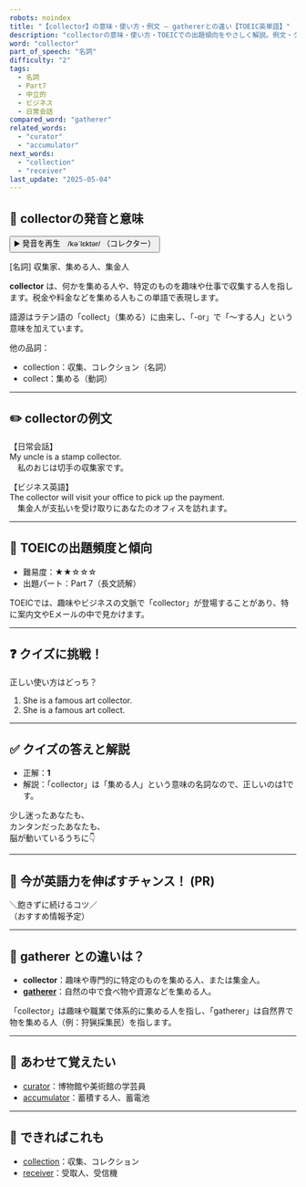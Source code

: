 ```yaml
---
robots: noindex
title: "【collector】の意味・使い方・例文 ― gathererとの違い【TOEIC英単語】"
description: "collectorの意味・使い方・TOEICでの出題傾向をやさしく解説。例文・クイズ付きでgathererとの違いもわかりやすく学べます。"
word: "collector"
part_of_speech: "名詞"
difficulty: "2"
tags:
  - 名詞
  - Part7
  - 中立的
  - ビジネス
  - 日常会話
compared_word: "gatherer"
related_words:
  - "curator"
  - "accumulator"
next_words:
  - "collection"
  - "receiver"
last_update: "2025-05-04"
---
```


## 🔰 collectorの発音と意味

<button class="play-audio" onclick="playTTS('collector')">
  <span class="play-audio-main">
    ▶️ 発音を再生　/kəˈlɛktər/
  </span>
  <span class="play-audio-sub">
    （コレクター）
  </span>
</button>

[名詞] 収集家、集める人、集金人

**collector** は、何かを集める人や、特定のものを趣味や仕事で収集する人を指します。税金や料金などを集める人もこの単語で表現します。

語源はラテン語の「collect」（集める）に由来し、「-or」で「～する人」という意味を加えています。

他の品詞：  
- collection：収集、コレクション（名詞）
- collect：集める（動詞）

---

## ✏️ collectorの例文

【日常会話】  
My uncle is a stamp collector.  
　私のおじは切手の収集家です。

【ビジネス英語】  
The collector will visit your office to pick up the payment.  
　集金人が支払いを受け取りにあなたのオフィスを訪れます。

---

## 🎯 TOEICの出題頻度と傾向

- 難易度：★★☆☆☆
- 出題パート：Part 7（長文読解）

TOEICでは、趣味やビジネスの文脈で「collector」が登場することがあり、特に案内文やEメールの中で見かけます。

---

## ❓ クイズに挑戦！

正しい使い方はどっち？

1. She is a famous art collector.  
2. She is a famous art collect.

---

## ✅ クイズの答えと解説

- 正解：**1**
- 解説：「collector」は「集める人」という意味の名詞なので、正しいのは1です。

少し迷ったあなたも、  
カンタンだったあなたも、  
脳が動いているうちに👇️

---

## 🚀 今が英語力を伸ばすチャンス！ (PR)

<div class="info-center">
＼飽きずに続けるコツ／<br>  
（おすすめ情報予定）
</div>

---

## 🤔  gatherer との違いは？

- **collector**：趣味や専門的に特定のものを集める人、または集金人。
- **[gatherer](/gatherer)**：自然の中で食べ物や資源などを集める人。

「collector」は趣味や職業で体系的に集める人を指し、「gatherer」は自然界で物を集める人（例：狩猟採集民）を指します。

---

## 🧩 あわせて覚えたい

- [curator](/curator)：博物館や美術館の学芸員
- [accumulator](/accumulator)：蓄積する人、蓄電池

---

## 📖 できればこれも

- [collection](/collection)：収集、コレクション
- [receiver](/receiver)：受取人、受信機

<!-- cvid: aid42_bid27 -->

